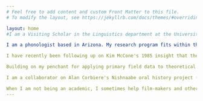 ```yaml
---
# Feel free to add content and custom Front Matter to this file.
# To modify the layout, see https://jekyllrb.com/docs/themes/#overriding-theme-defaults

layout: home
#I am a Visiting Scholar in the Linguistics department at the University of Arizona. Previously, I was a Lecturer in the Linguistics department at Yale University, where I taught courses in phonology and computational linguistics. You may have encountered me still earlier, when I was a post-doctoral fellow in the University of Alberta department of Linguistics, where I worked on creating spell checkers and similar tools for Cree and Ojibwe on the grant 21st Century Tools for Indigenous Languages. I earned my PhD in Linguistics at UCLA under the supervision of Bruce Hayes and Kie Zuraw.

I am a phonologist based in Arizona. My research program fits within the Kiparskian paradigm: I seek to explain (at least some of) diachronic change through the architecture of synchronic grammar. My primary focus has been on the aftermath of rhythmic syncope,  where an unremarkable sound change (the reduction and loss of unstressed syllables from iterative feet) triggers far-reaching restructuring in the morphophonological grammar. Richard Rhodes' lexicographic work (published in 1985) provides clear evidence of rapid restructuring in Nishnaabemwin (an acutely endangered cluster of dialects of the Algonquian language Ojibwe).  My work has expanded the descriptive picture with comprehensive field data and opened the way to a formal language theoretic explanation for the phonological catastrophe.  See especially my 2019 paper in Phonology and my  work from 2019-2020 with Yiding Hao on the Academic Output page.

I have recently been following up on Kim McCone's 1985 insight that there was post-rhythmic syncope restructuring in Old Irish. Elliott Lash and I expect to make a paper available soon showing that rhythmic syncope was short-lived, basing the argument on models of when Latin loanwords entered Irish.

Building on my penchant for applying primary field data to theoretical questions, I did an acoustic study looking for correlates of stress in Gujarati, about which some theoretical arguments on sonority-driven stress had been made. My 2019 paper in Phonological Data and Analysis found no empirical support for the theoretical claims.

I am a collaborator on Alan Corbiere's Nishnaabe oral history project (I produce glossaries and lemmatization for the texts) and also support Mary Ann Corbiere and Rand Valentine's online Nishnaabemwin dictionary.

When I am not being an academic, I sometimes help film-makers and others create fictional languages (see the first season of the Syfy show Killjoys, and this short film). True extra-curricular interests include biofuel production and commuting by bicycle. Oh, and I dabble in programming (almost exclusively in Python) ... check out my Github site.
---
```



